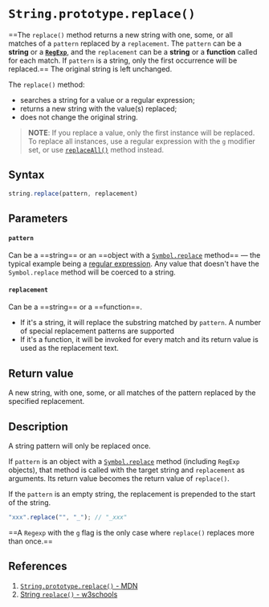 # `String.prototype.replace()`

==The `replace()` method returns a new string with one, some, or all matches of a `pattern` replaced by a `replacement`. The `pattern` can be a **string** or a [**`RegExp`**](https://developer.mozilla.org/en-US/docs/Web/JavaScript/Reference/Global_Objects/RegExp), and the `replacement` can be a **string** or a **function** called for each match. If `pattern` is a string, only the first occurrence will be replaced.== The original string is left unchanged.

The `replace()` method:

- searches a string for a value or a regular expression;
- returns a new string with the value(s) replaced;
- does not change the original string.

> **NOTE**: If you replace a value, only the first instance will be replaced. To replace all instances, use a regular expression with the `g` modifier set, or use [`replaceAll()`](https://developer.mozilla.org/en-US/docs/Web/JavaScript/Reference/Global_Objects/String/replaceAll) method instead.

## Syntax

```js
string.replace(pattern, replacement)
```

## Parameters

#### `pattern`

Can be a ==string== or an ==object with a [`Symbol.replace`](https://developer.mozilla.org/en-US/docs/Web/JavaScript/Reference/Global_Objects/Symbol/replace) method== — the typical example being a [regular expression](https://developer.mozilla.org/en-US/docs/Web/JavaScript/Reference/Global_Objects/RegExp). Any value that doesn't have the `Symbol.replace` method will be coerced to a string.

#### `replacement`

Can be a ==string== or a ==function==.

- If it's a string, it will replace the substring matched by `pattern`. A number of special replacement patterns are supported
- If it's a function, it will be invoked for every match and its return value is used as the replacement text.

## Return value

A new string, with one, some, or all matches of the pattern replaced by the specified replacement.

## Description

A string pattern will only be replaced once.

If `pattern` is an object with a [`Symbol.replace`](https://developer.mozilla.org/en-US/docs/Web/JavaScript/Reference/Global_Objects/Symbol/replace) method (including `RegExp` objects), that method is called with the target string and `replacement` as arguments. Its return value becomes the return value of `replace()`.

If the `pattern` is an empty string, the replacement is prepended to the start of the string.

```js
"xxx".replace("", "_"); // "_xxx"
```

==A `Regexp` with the `g` flag is the only case where `replace()` replaces more than once.==

## References

1. [`String.prototype.replace()` - MDN](https://developer.mozilla.org/en-US/docs/Web/JavaScript/Reference/Global_Objects/String/replace)
2. [String `replace()` - w3schools](https://www.w3schools.com/jsref/jsref_replace.asp)